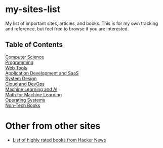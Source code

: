 # my-sites-list

My list of important sites, articles, and books. This is for my own tracking and reference, but feel free to browse if you are interested.

## Table of Contents
[Computer Science](https://github.com/carlocayos/my-sites-list/wiki/Computer-Science)<br>
[Programming](https://github.com/carlocayos/my-sites-list/wiki/Programming)<br>
[Web Tools](https://github.com/carlocayos/my-sites-list/wiki/Web-Tools)<br>
[Application Development and SaaS](https://github.com/carlocayos/my-sites-list/wiki/Application-Development-and-SaaS)<br>
[System Design](https://github.com/carlocayos/my-sites-list/wiki/System-Design)<br>
[Cloud and DevOps](https://github.com/carlocayos/my-sites-list/wiki/Cloud-and-DevOps)<br>
[Machine Learning and AI](https://github.com/carlocayos/my-sites-list/wiki/Machine-Learning-and-AI)<br>
[Math for Machine Learning](https://github.com/carlocayos/my-sites-list/wiki/Math-for-Machine-Learning)<br>
[Operating Systems](https://github.com/carlocayos/my-sites-list/wiki/Operating-Systems)<br>
[Non-Tech Books](https://github.com/carlocayos/my-sites-list/wiki/Non-Tech-Books)<br>

# Other from other sites
* [List of highly rated books from Hacker News](https://hacker-recommended-books.vercel.app/category/0/all-time/page/0/0)
